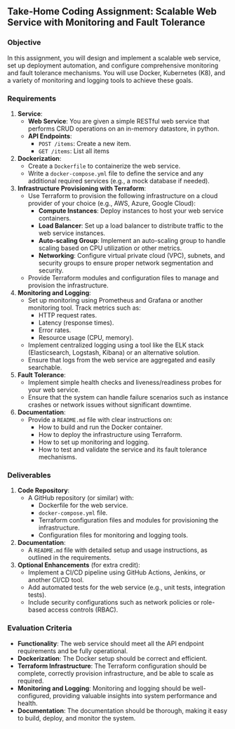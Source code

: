 ## Take-Home Coding Assignment: Scalable Web Service with Monitoring and Fault Tolerance

### Objective

In this assignment, you will design and implement a scalable web service, set up deployment automation, and configure comprehensive monitoring and fault tolerance mechanisms. You will use Docker, Kubernetes (K8), and a variety of monitoring and logging tools to achieve these goals.

### Requirements

1. **Service**:
   - **Web Service**: You are given a simple RESTful web service that performs CRUD operations on an in-memory datastore, in python.
   - **API Endpoints**:
     - `POST /items`: Create a new item.
     - `GET /items`: List all items
2. **Dockerization**:
   - Create a `Dockerfile` to containerize the web service.
   - Write a `docker-compose.yml` file to define the service and any additional required services (e.g., a mock database if needed).
3. **Infrastructure Provisioning with Terraform**:
   - Use Terraform to provision the following infrastructure on a cloud provider of your choice (e.g., AWS, Azure, Google Cloud):
     - **Compute Instances**: Deploy instances to host your web service containers.
     - **Load Balancer**: Set up a load balancer to distribute traffic to the web service instances.
     - **Auto-scaling Group**: Implement an auto-scaling group to handle scaling based on CPU utilization or other metrics.
     - **Networking**: Configure virtual private cloud (VPC), subnets, and security groups to ensure proper network segmentation and security.
   - Provide Terraform modules and configuration files to manage and provision the infrastructure.
4. **Monitoring and Logging**:
   - Set up monitoring using Prometheus and Grafana or another monitoring tool. Track metrics such as:
     - HTTP request rates.
     - Latency (response times).
     - Error rates.
     - Resource usage (CPU, memory).
   - Implement centralized logging using a tool like the ELK stack (Elasticsearch, Logstash, Kibana) or an alternative solution.
   - Ensure that logs from the web service are aggregated and easily searchable.
5. **Fault Tolerance**:
   - Implement simple health checks and liveness/readiness probes for your web service.
   - Ensure that the system can handle failure scenarios such as instance crashes or network issues without significant downtime.
6. **Documentation**:
   - Provide a `README.md` file with clear instructions on:
     - How to build and run the Docker container.
     - How to deploy the infrastructure using Terraform.
     - How to set up monitoring and logging.
     - How to test and validate the service and its fault tolerance mechanisms.

### Deliverables

1. **Code Repository**:
   - A GitHub repository (or similar) with:
     - Dockerfile for the web service.
     - `docker-compose.yml` file.
     - Terraform configuration files and modules for provisioning the infrastructure.
     - Configuration files for monitoring and logging tools.
2. **Documentation**:
   - A `README.md` file with detailed setup and usage instructions, as outlined in the requirements.
3. **Optional Enhancements** (for extra credit):
   - Implement a CI/CD pipeline using GitHub Actions, Jenkins, or another CI/CD tool.
   - Add automated tests for the web service (e.g., unit tests, integration tests).
   - Include security configurations such as network policies or role-based access controls (RBAC).

### Evaluation Criteria

- **Functionality**: The web service should meet all the API endpoint requirements and be fully operational.
- **Dockerization**: The Docker setup should be correct and efficient.
- **Terraform Infrastructure**: The Terraform configuration should be complete, correctly provision infrastructure, and be able to scale as required.
- **Monitoring and Logging**: Monitoring and logging should be well-configured, providing valuable insights into system performance and health.
- **Documentation**: The documentation should be thorough, making it easy to build, deploy, and monitor the system.
